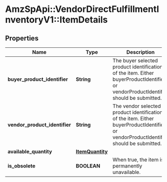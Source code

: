 # AmzSpApi::VendorDirectFulfillmentInventoryV1::ItemDetails

## Properties
Name | Type | Description | Notes
------------ | ------------- | ------------- | -------------
**buyer_product_identifier** | **String** | The buyer selected product identification of the item. Either buyerProductIdentifier or vendorProductIdentifier should be submitted. | [optional] 
**vendor_product_identifier** | **String** | The vendor selected product identification of the item. Either buyerProductIdentifier or vendorProductIdentifier should be submitted. | [optional] 
**available_quantity** | [**ItemQuantity**](ItemQuantity.md) |  | 
**is_obsolete** | **BOOLEAN** | When true, the item is permanently unavailable. | [optional] 

